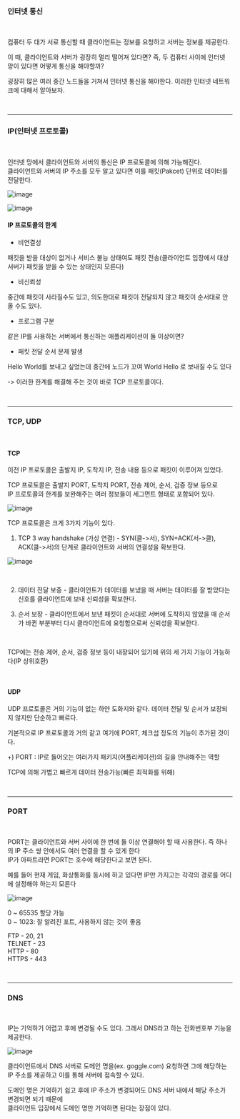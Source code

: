 ### 인터넷 통신

<br/>

컴퓨터 두 대가 서로 통신할 때 클라이언트는 정보를 요청하고 서버는 정보를 제공한다.

이 때, 클라이언트와 서버가 굉장히 멀리 떨어져 있다면? 즉, 두 컴퓨터 사이에 인터넷 망이 있다면 어떻게 통신을 해야할까?

굉장히 많은 여러 중간 노드들을 거쳐서 인터넷 통신을 해야한다. 이러한 인터넷 네트워크에 대해서 알아보자.

<br/>

---

### IP(인터넷 프로토콜)

<br/>

인터넷 망에서 클라이언트와 서버의 통신은 IP 프로토콜에 의해 가능해진다. <br/>
클라이언트와 서버의 IP 주소를 모두 알고 있다면 이를 패킷(Pakcet) 단위로 데이터를 전달한다.

![image](https://user-images.githubusercontent.com/78454649/161752371-343a1105-9fc4-4ec9-b3bb-508a81ddeb4c.png)

![image](https://user-images.githubusercontent.com/78454649/161752418-2599b839-cf29-471e-90a9-060ba71eadd1.png)

#### IP 프로토콜의 한계

* 비연결성

패킷을 받을 대상이 없거나 서비스 불능 상태여도 패킷 전송(클라이언트 입장에서 대상 서버가 패킷을 받을 수 있는 상태인지 모른다)

 
* 비신뢰성

중간에 패킷이 사라질수도 있고, 의도한대로 패킷이 전달되지 않고 패킷이 순서대로 안올 수도 있다.


* 프로그램 구분

같은 IP를 사용하는 서버에서 통신하는 애플리케이션이 둘 이상이면?

* 패킷 전달 순서 문제 발생

Hello World를 보내고 싶었는데 중간에 노드가 꼬여 World Hello 로 보내질 수도 있다

-> 이러한 한계를 해결해 주는 것이 바로 TCP 프로토콜이다.

<br/>

---

### TCP, UDP

<br/>

#### TCP

이전 IP 프로토콜은 출발지 IP, 도착지 IP, 전송 내용 등으로 패킷이 이루어져 있었다.

TCP 프로토콜은 출발지 PORT, 도착지 PORT, 전송 제어, 순서, 검증 정보 등으로  <br/>
IP 프로토콜의 한계를 보완해주는 여러 정보들이 세그먼트 형태로 포함되어 있다.

![image](https://user-images.githubusercontent.com/78454649/161758701-e2248456-01fb-44fc-b655-b6922cbf6f29.png)


TCP 프로토콜은 크게 3가지 기능이 있다.

1. TCP 3 way handshake (가상 연결) - SYN(클->서), SYN+ACK(서->클), ACK(클->서)의 단계로 클라이언트와 서버의 연결성을 확보한다.

![image](https://user-images.githubusercontent.com/78454649/161758758-9e3e4030-7566-4ef7-92bf-66ac34accc17.png)


<br/>

2. 데이터 전달 보증 - 클라이언트가 데이터를 보냈을 때 서버는 데이터를 잘 받았다는 신호를 클라이언트에 보내 신뢰성을 확보한다.

3. 순서 보장 - 클라이언트에서 보낸 패킷이 순서대로 서버에 도착하지 않았을 때 순서가 바뀐 부분부터 다시 클라이언트에 요청함으로써 신뢰성을 확보한다.

<br/>

TCP에는 전송 제어, 순서, 검증 정보 등이 내장되어 있기에 위의 세 가지 기능이 가능하다(IP 상위호환)

<br/>

#### UDP

UDP 프로토콜은 거의 기능이 없는 하얀 도화지와 같다. 데이터 전달 및 순서가 보장되지 않지만 단순하고 빠르다.

기본적으로 IP 프로토콜과 거의 같고 여기에 PORT, 체크섬 정도의 기능이 추가된 것이다.

+) PORT : IP로 들어오는 여러가지 패키지(어플리케이션)의 길을 안내해주는 역할

TCP에 의해 가볍고 빠르게 데이터 전송가능(빠른 최적화를 위해)

<br/>

---

### PORT

<br/>

PORT는 클라이언트와 서버 사이에 한 번에 둘 이상 연결해야 할 때 사용한다. 즉 하나의 IP 주소 쌍 안에서도 여러 연결을 할 수 있게 한다 <br/>
IP가 아파트라면 PORT는 호수에 해당한다고 보면 된다.

예를 들어 현재 게임, 화상통화를 동시에 하고 있다면 IP만 가지고는 각각의 경로를 어디에 설정해야 하는지 모른다

![image](https://user-images.githubusercontent.com/78454649/161763042-439faacb-e5c5-4937-a8ed-9dc1b46d04b9.png)


0 ~ 65535 할당 가능 <br/>
0 ~ 1023: 잘 알려진 포트, 사용하지 않는 것이 좋음

FTP - 20, 21 <br/>
TELNET - 23 <br/>
HTTP - 80 <br/>
HTTPS - 443

<br/>

---

### DNS

<br/>

IP는 기억하기 어렵고 후에 변경될 수도 있다. 그래서 DNS라고 하는 전화번호부 기능을 제공한다.

![image](https://user-images.githubusercontent.com/78454649/161763390-6c38ca06-a7ed-4d82-ad7a-1eb2f14dec7f.png)


클라이언트에서 DNS 서버로 도메인 명을(ex. goggle.com) 요청하면 그에 해당하는 IP 주소를 제공하고 이를 통해 서버에 접속할 수 있다.


도메인 명은 기억하기 쉽고 후에 IP 주소가 변경되어도 DNS 서버 내에서 해당 주소가 변경되면 되기 때문에 <br/>
클라이언트 입장에서 도메인 명만 기억하면 된다는 장점이 있다.


